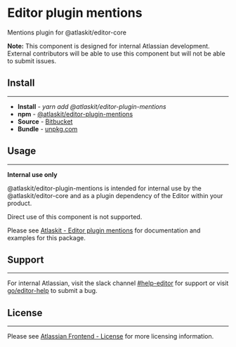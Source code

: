 # Editor plugin mentions

Mentions plugin for @atlaskit/editor-core

**Note:** This component is designed for internal Atlassian development.
External contributors will be able to use this component but will not be able to submit issues.

## Install
---
- **Install** - *yarn add @atlaskit/editor-plugin-mentions*
- **npm** - [@atlaskit/editor-plugin-mentions](https://www.npmjs.com/package/@atlaskit/editor-plugin-mentions)
- **Source** - [Bitbucket](https://bitbucket.org/atlassian/atlassian-frontend/src/master/packages/editor/editor-plugin-mentions)
- **Bundle** - [unpkg.com](https://unpkg.com/@atlaskit/editor-plugin-mentions/dist/)

## Usage
---
**Internal use only**

@atlaskit/editor-plugin-mentions is intended for internal use by the @atlaskit/editor-core and as a plugin dependency of the Editor within your product.

Direct use of this component is not supported.

Please see [Atlaskit - Editor plugin mentions](https://atlaskit.atlassian.com/packages/editor/editor-plugin-mentions) for documentation and examples for this package.

## Support
---
For internal Atlassian, visit the slack channel [#help-editor](https://atlassian.slack.com/archives/CFG3PSQ9E) for support or visit [go/editor-help](https://go/editor-help) to submit a bug.
## License
---
 Please see [Atlassian Frontend - License](https://developer.atlassian.com/cloud/framework/atlassian-frontend/#license) for more licensing information.
